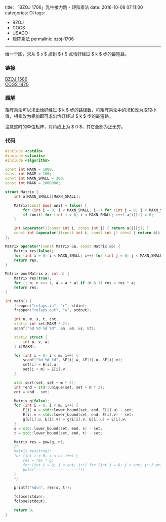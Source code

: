 title: 「BZOJ 1706」乳牛接力跑 - 矩阵乘法
date: 2016-10-08 07:11:00
categories: OI
tags:
  - BZOJ
  - COGS
  - USACO
  - 矩阵乘法
permalink: bzoj-1706
---

给一个图，求从 $ s $ 点到 $ t $ 点恰好经过 $ k $ 步的最短路。

<!-- more -->

### 链接
[BZOJ 1586](www.lydsy.com/JudgeOnline/problem.php?id=1586)  
[COGS 1470](http://cogs.pro/cogs/problem/problem.php?pid=1470)

### 题解
矩阵乘法可以求出恰好经过 $ k $ 步的路径数，将矩阵乘法中的求和改为取较小值，相乘改为相加即可求出恰好经过 $ k $ 步的最短路。

注意这时的单位矩阵，对角线上为 $ 0 $，其它全部为正无穷。

### 代码
```c++
#include <cstdio>
#include <climits>
#include <algorithm>

const int MAXN = 1000;
const int MAXM = 100;
const int MAXN_SMALL = 200;
const int MAXK = 1000000;

struct Matrix {
	int a[MAXN_SMALL][MAXN_SMALL];

	Matrix(const bool unit = false) {
		for (int i = 0; i < MAXN_SMALL; i++) for (int j = 0; j < MAXN_SMALL; j++) a[i][j] = INT_MAX;
		if (unit) for (int i = 0; i < MAXN_SMALL; i++) a[i][i] = 0;
	}

	int &operator()(const int i, const int j) { return a[i][j]; }
	const int &operator()(const int i, const int j) const { return a[i][j]; }
};

Matrix operator*(const Matrix &a, const Matrix &b) {
	Matrix res(false);
	for (int i = 0; i < MAXN_SMALL; i++) for (int j = 0; j < MAXN_SMALL; j++) for (int k = 0; k < MAXN_SMALL; k++) if (a(i, k) != INT_MAX && b(k, j) != INT_MAX) res(i, j) = std::min(res(i, j), a(i, k) + b(k, j));
	return res;
}

Matrix pow(Matrix a, int n) {
	Matrix res(true);
	for (; n; n >>= 1, a = a * a) if (n & 1) res = res * a;
	return res;
}

int main() {
	freopen("relays.in", "r", stdin);
	freopen("relays.out", "w", stdout);

	int n, m, s, t, cnt;
	static int set[MAXM * 2];
	scanf("%d %d %d %d", &n, &m, &s, &t);

	static struct {
		int u, v, w;
	} E[MAXM];

	for (int i = 0; i < m; i++) {
		scanf("%d %d %d", &E[i].w, &E[i].u, &E[i].v);
		set[i] = E[i].u;
		set[i + m] = E[i].v;
	}

	std::sort(set, set + m * 2);
	int *end = std::unique(set, set + m * 2);
	cnt = end - set;

	Matrix g(false);
	for (int i = 0; i < m; i++) {
		E[i].u = std::lower_bound(set, end, E[i].u) - set;
		E[i].v = std::lower_bound(set, end, E[i].v) - set;
		g(E[i].u, E[i].v) = g(E[i].v, E[i].u) = E[i].w;
	}
	s = std::lower_bound(set, end, s) - set;
	t = std::lower_bound(set, end, t) - set;

	Matrix res = pow(g, n);
	/*
	Matrix res(true);
	for (int i = 0; i < n; i++) {
		res = res * g;
		for (int i = 0; i < cnt; i++) for (int j = 0; j < cnt; j++) printf("%d%c", res(i, j), j == cnt - 1 ? '\n' : ' ');
		puts("-------------------");
	}
	*/

	printf("%d\n", res(s, t));

	fclose(stdin);
	fclose(stdout);

	return 0;
}
```